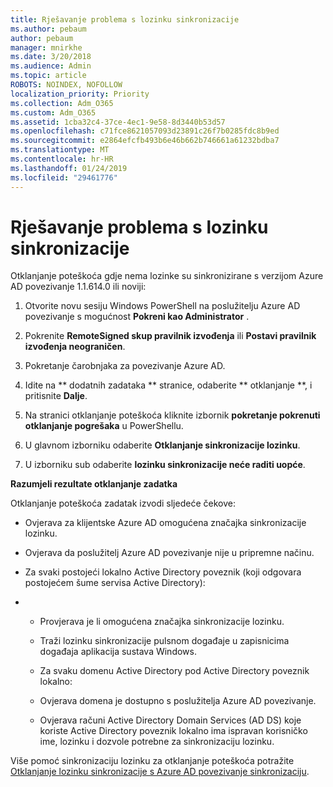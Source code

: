 ```yaml
---
title: Rješavanje problema s lozinku sinkronizacije
ms.author: pebaum
author: pebaum
manager: mnirkhe
ms.date: 3/20/2018
ms.audience: Admin
ms.topic: article
ROBOTS: NOINDEX, NOFOLLOW
localization_priority: Priority
ms.collection: Adm_O365
ms.custom: Adm_O365
ms.assetid: 1cba32c4-37ce-4ec1-9e58-8d3440b53d57
ms.openlocfilehash: c71fce8621057093d23891c26f7b0285fdc8b9ed
ms.sourcegitcommit: e2864efcfb493b6e46b662b746661a61232bdba7
ms.translationtype: MT
ms.contentlocale: hr-HR
ms.lasthandoff: 01/24/2019
ms.locfileid: "29461776"
---
```

# <a name="troubleshoot-password-synchronization"></a>Rješavanje problema s lozinku sinkronizacije

Otklanjanje poteškoća gdje nema lozinke su sinkronizirane s verzijom Azure AD povezivanje 1.1.614.0 ili noviji:
  
1. Otvorite novu sesiju Windows PowerShell na poslužitelju Azure AD povezivanje s mogućnost **Pokreni kao Administrator** . 
    
2. Pokrenite **RemoteSigned skup pravilnik izvođenja** ili **Postavi pravilnik izvođenja neograničen**. 
    
3. Pokretanje čarobnjaka za povezivanje Azure AD.
    
4. Idite na ** dodatnih zadataka ** stranice, odaberite ** otklanjanje **, i pritisnite **Dalje**. 
    
5. Na stranici otklanjanje poteškoća kliknite izbornik **pokretanje pokrenuti otklanjanje pogrešaka** u PowerShellu. 
    
6. U glavnom izborniku odaberite **Otklanjanje sinkronizacije lozinku**. 
    
7. U izborniku sub odaberite **lozinku sinkronizacije neće raditi uopće**. 
    
 **Razumjeli rezultate otklanjanje zadatka**
  
Otklanjanje poteškoća zadatak izvodi sljedeće čekove:
  
- Ovjerava za klijentske Azure AD omogućena značajka sinkronizacije lozinku.
    
- Ovjerava da poslužitelj Azure AD povezivanje nije u pripremne načinu.
    
- Za svaki postojeći lokalno Active Directory poveznik (koji odgovara postojećem šume servisa Active Directory):
    
- 
  - Provjerava je li omogućena značajka sinkronizacije lozinku.
    
  - Traži lozinku sinkronizacije pulsnom događaje u zapisnicima događaja aplikacija sustava Windows.
    
  - Za svaku domenu Active Directory pod Active Directory poveznik lokalno:
    
  - Ovjerava domena je dostupno s poslužitelja Azure AD povezivanje.
    
  - Ovjerava računi Active Directory Domain Services (AD DS) koje koriste Active Directory poveznik lokalno ima ispravan korisničko ime, lozinku i dozvole potrebne za sinkronizaciju lozinku.
    
Više pomoć sinkronizaciju lozinku za otklanjanje poteškoća potražite [Otklanjanje lozinku sinkronizacije s Azure AD povezivanje sinkronizaciju](https://docs.microsoft.com/en-us/azure/active-directory/connect/active-directory-aadconnectsync-troubleshoot-password-synchronization).
  

